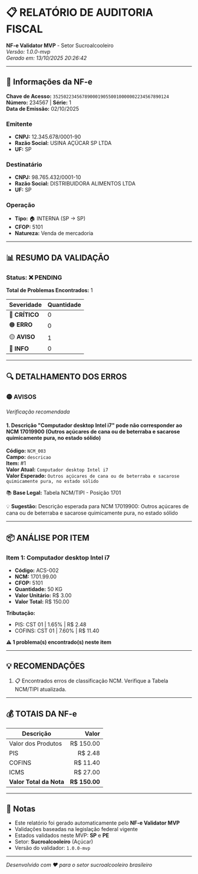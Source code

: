 # 📋 RELATÓRIO DE AUDITORIA FISCAL
**NF-e Validator MVP** - Setor Sucroalcooleiro  
*Versão: 1.0.0-mvp*  
*Gerado em: 13/10/2025 20:26:42*

---

## 📄 Informações da NF-e

**Chave de Acesso:** `35250223456789000190550010000002234567890124`  
**Número:** 234567 | **Série:** 1  
**Data de Emissão:** 02/10/2025

### Emitente
- **CNPJ:** 12.345.678/0001-90
- **Razão Social:** USINA AÇÚCAR SP LTDA
- **UF:** SP

### Destinatário
- **CNPJ:** 98.765.432/0001-10
- **Razão Social:** DISTRIBUIDORA ALIMENTOS LTDA
- **UF:** SP

### Operação
- **Tipo:** 🏠 INTERNA (SP → SP)
- **CFOP:** 5101
- **Natureza:** Venda de mercadoria

---

## 📊 RESUMO DA VALIDAÇÃO

### Status: ❌ PENDING

**Total de Problemas Encontrados:** 1

| Severidade | Quantidade |
|------------|------------|
| 🔴 **CRÍTICO** | 0 |
| 🟠 **ERRO** | 0 |
| 🟡 **AVISO** | 1 |
| 🔵 **INFO** | 0 |

---

## 🔍 DETALHAMENTO DOS ERROS

### 🟡 AVISOS
*Verificação recomendada*

#### 1. Descrição "Computador desktop Intel i7" pode não corresponder ao NCM 17019900 (Outros açúcares de cana ou de beterraba e sacarose quimicamente pura, no estado sólido)

**Código:** `NCM_003`  
**Campo:** `descricao`  
**Item:** #1  
**Valor Atual:** `Computador desktop Intel i7`  
**Valor Esperado:** `Outros açúcares de cana ou de beterraba e sacarose quimicamente pura, no estado sólido`  

📚 **Base Legal:** Tabela NCM/TIPI - Posição 1701

💡 **Sugestão:** Descrição esperada para NCM 17019900: Outros açúcares de cana ou de beterraba e sacarose quimicamente pura, no estado sólido


---

## 📦 ANÁLISE POR ITEM

### Item 1: Computador desktop Intel i7

- **Código:** ACS-002
- **NCM:** 1701.99.00
- **CFOP:** 5101
- **Quantidade:** 50 KG
- **Valor Unitário:** R$ 3.00
- **Valor Total:** R$ 150.00

**Tributação:**
- PIS: CST 01 | 1.65% | R$ 2.48
- COFINS: CST 01 | 7.60% | R$ 11.40

**⚠️ 1 problema(s) encontrado(s) neste item**

---

## 💡 RECOMENDAÇÕES

1. 📋 Encontrados erros de classificação NCM. Verifique a Tabela NCM/TIPI atualizada.

---

## 💰 TOTAIS DA NF-e

| Descrição | Valor |
|-----------|------:|
| Valor dos Produtos | R$ 150.00 |
| PIS | R$ 2.48 |
| COFINS | R$ 11.40 |
| ICMS | R$ 27.00 |
| **Valor Total da Nota** | **R$ 150.00** |

---

## 📌 Notas

- Este relatório foi gerado automaticamente pelo **NF-e Validator MVP**
- Validações baseadas na legislação federal vigente
- Estados validados neste MVP: **SP** e **PE**
- Setor: **Sucroalcooleiro** (Açúcar)
- Versão do validador: `1.0.0-mvp`

---

*Desenvolvido com ❤️ para o setor sucroalcooleiro brasileiro*